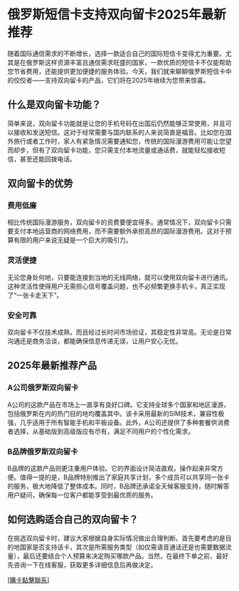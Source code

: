 # 俄罗斯短信卡支持双向留卡2025年最新推荐

随着国际通信需求的不断增长，选择一款适合自己的国际短信卡变得尤为重要。尤其是在俄罗斯这样资源丰富且通信需求旺盛的国家，一款优质的短信卡不仅能帮助您节省费用，还能提供更加便捷的服务体验。今天，我们就来聊聊俄罗斯短信卡中的佼佼者——支持双向留卡的产品，它们将在2025年继续为您带来惊喜。

## 什么是双向留卡功能？

简单来说，双向留卡功能就是让您的手机号码在出国后仍然能够正常使用，并且可以接收和发送短信。这对于经常需要与国内联系的人来说简直是福音。比如您在国外旅行或者工作时，家人有紧急情况需要通知您，传统的国际漫游费用可能让您望而却步，但有了双向留卡功能，您只需支付本地流量或通话费，就能轻松接收短信，甚至还能回拨电话。

## 双向留卡的优势

### 费用低廉

相比传统国际漫游服务，双向留卡的资费要便宜得多。通常情况下，双向留卡只需要支付本地运营商的网络费用，而不需要额外承担高昂的国际漫游费用。这对于预算有限的用户来说无疑是一个巨大的吸引力。

### 灵活便捷

无论您身处何地，只要能连接到当地的无线网络，就可以使用双向留卡进行通讯。这种灵活性使得用户无需担心信号覆盖问题，也不必频繁更换手机卡，真正实现了“一张卡走天下”。

### 安全可靠

双向留卡不仅技术成熟，而且经过长时间市场验证，其稳定性非常高。无论是日常沟通还是商务洽谈，都能确保信息传递无误，让用户安心无忧。

## 2025年最新推荐产品

### A公司俄罗斯双向留卡

A公司的这款产品在市场上一直享有良好口碑。它支持全球多个国家和地区漫游，包括俄罗斯在内的热门目的地均覆盖其中。该卡采用最新的SIM技术，兼容性极强，几乎适用于所有智能手机和平板设备。此外，A公司还提供了多种套餐供消费者选择，从基础版到高级版应有尽有，满足不同用户的个性化需求。

### B品牌俄罗斯双向留卡

B品牌的这款产品则更注重用户体验。它的界面设计简洁直观，操作起来非常方便。值得一提的是，B品牌特别推出了家庭共享计划，多个成员可以共享同一张卡的服务，极大地降低了整体成本。同时，B品牌还承诺全天候客服支持，随时解答用户疑问，确保每一位客户都能享受到最优质的服务。

## 如何选购适合自己的双向留卡？

在挑选双向留卡时，建议大家根据自身实际情况做出合理判断。首先要考虑的是目的地国家是否支持该卡，其次是所需服务类型（如仅需语音通话还是也需要数据流量），最后还要结合个人预算来决定购买哪款产品。当然，在最终下单之前，最好先咨询一下在线客服，获取更多详细信息后再做决定。

[[購卡點擊聯系](https://t.me/s/SXDXQF)]